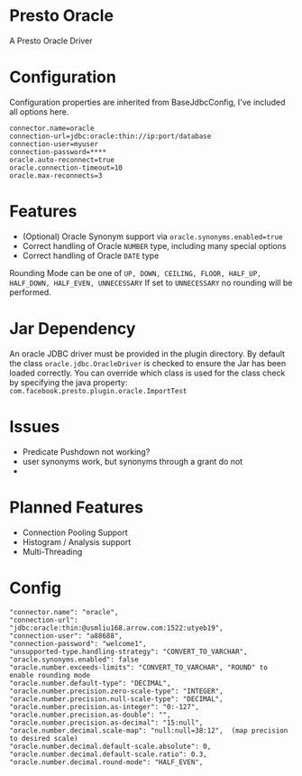 # Presto Oracle
A Presto Oracle Driver

# Configuration
Configuration properties are inherited from BaseJdbcConfig, I've included all options here.
```properties
connector.name=oracle
connection-url=jdbc:oracle:thin://ip:port/database
connection-user=myuser
connection-password=****
oracle.auto-reconnect=true
oracle.connection-timeout=10
oracle.max-reconnects=3
```

# Features
- (Optional) Oracle Synonym support via `oracle.synonyms.enabled=true`
- Correct handling of Oracle `NUMBER` type, including many special options
- Correct handling of Oracle `DATE` type

Rounding Mode can be one of ``UP, DOWN, CEILING, FLOOR, HALF_UP, HALF_DOWN, HALF_EVEN, UNNECESSARY``
If set to ``UNNECESSARY`` no rounding will be performed.

# Jar Dependency
An oracle JDBC driver must be provided in the plugin directory.
By default the class `oracle.jdbc.OracleDriver` is checked to ensure the Jar has been loaded correctly.
You can override which class is used for the class check by specifying the java property: `com.facebook.presto.plugin.oracle.ImportTest`

# Issues
- Predicate Pushdown not working?
- user synonyms work, but synonyms through a grant do not
- 

# Planned Features
- Connection Pooling Support
- Histogram / Analysis support
- Multi-Threading


# Config

```properties
"connector.name": "oracle",
"connection-url": "jdbc:oracle:thin:@usmliu168.arrow.com:1522:utyeb19",
"connection-user": "a88688",
"connection-password": "welcome1",
"unsupported-type.handling-strategy": "CONVERT_TO_VARCHAR",
"oracle.synonyms.enabled": false
"oracle.number.exceeds-limits": "CONVERT_TO_VARCHAR", "ROUND" to enable rounding mode
"oracle.number.default-type": "DECIMAL",
"oracle.number.precision.zero-scale-type": "INTEGER",
"oracle.number.precision.null-scale-type": "DECIMAL",
"oracle.number.precision.as-integer": "0:-127",
"oracle.number.precision.as-double": "",
"oracle.number.precision.as-decimal": "15:null",
"oracle.number.decimal.scale-map": "null:null=38:12",  (map precision to desired scale)
"oracle.number.decimal.default-scale.absolute": 0,
"oracle.number.decimal.default-scale.ratio": 0.3,
"oracle.number.decimal.round-mode": "HALF_EVEN",
```